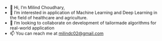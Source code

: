 - 👋 Hi, I’m Milind Choudhary,
- 👀 I’m interested in application of Machine Learning and Deep Learning in the field of healthcare and agriculture.
- 💞️ I’m looking to collaborate on development of tailormade algorithms for real-world application
- 📫 You can reach me at milindc02@gmail.com

<!---
Milind21/Milind21 is a ✨ special ✨ repository because its `README.md` (this file) appears on your GitHub profile.
You can click the Preview link to take a look at your changes.
--->
